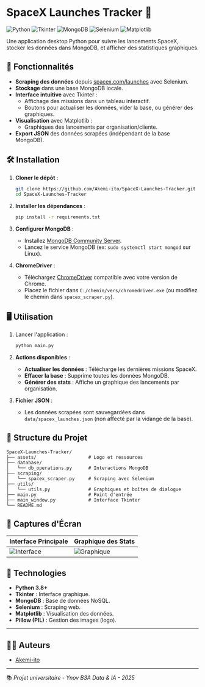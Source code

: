 # SpaceX Launches Tracker 🚀

![Python](https://img.shields.io/badge/Python-3.8%2B-blue)
![Tkinter](https://img.shields.io/badge/GUI-Tkinter-green)
![MongoDB](https://img.shields.io/badge/Database-MongoDB-orange)
![Selenium](https://img.shields.io/badge/Scraping-Selenium-yellowgreen)
![Matplotlib](https://img.shields.io/badge/Visualization-Matplotlib-red)

Une application desktop Python pour suivre les lancements SpaceX, stocker les données dans MongoDB, et afficher des statistiques graphiques.

## 📌 Fonctionnalités
- **Scraping des données** depuis [spacex.com/launches](https://www.spacex.com/launches/) avec Selenium.
- **Stockage** dans une base MongoDB locale.
- **Interface intuitive** avec Tkinter :
  - Affichage des missions dans un tableau interactif.
  - Boutons pour actualiser les données, vider la base, ou générer des graphiques.
- **Visualisation** avec Matplotlib :
  - Graphiques des lancements par organisation/cliente.
- **Export JSON** des données scrapées (indépendant de la base MongoDB).

## 🛠 Installation
1. **Cloner le dépôt** :
   ```bash
   git clone https://github.com/Akemi-ito/SpaceX-Launches-Tracker.git
   cd SpaceX-Launches-Tracker
   ```

2. **Installer les dépendances** :
   ```bash
   pip install -r requirements.txt
   ```

3. **Configurer MongoDB** :
   - Installez [MongoDB Community Server](https://www.mongodb.com/try/download/community).
   - Lancez le service MongoDB (ex: `sudo systemctl start mongod` sur Linux).

4. **ChromeDriver** :
   - Téléchargez [ChromeDriver](https://chromedriver.chromium.org/) compatible avec votre version de Chrome.
   - Placez le fichier dans `C:/chemin/vers/chromedriver.exe` (ou modifiez le chemin dans `spacex_scraper.py`).

## 🖥 Utilisation
1. Lancer l'application :
   ```bash
   python main.py
   ```

2. **Actions disponibles** :
   - **Actualiser les données** : Télécharge les dernières missions SpaceX.
   - **Effacer la base** : Supprime toutes les données MongoDB.
   - **Générer des stats** : Affiche un graphique des lancements par organisation.

3. **Fichier JSON** :
   - Les données scrapées sont sauvegardées dans `data/spacex_launches.json` (non affecté par la vidange de la base).

## 📂 Structure du Projet
```
SpaceX-Launches-Tracker/
├── assets/                   # Logo et ressources
├── database/
│   └── db_operations.py      # Interactions MongoDB
├── scraping/
│   └── spacex_scraper.py     # Scraping avec Selenium
├── utils/
│   └── utils.py              # Graphiques et boîtes de dialogue
├── main.py                   # Point d'entrée
├── main_window.py            # Interface Tkinter
└── README.md
```

## 📸 Captures d'Écran
| Interface Principale | Graphique des Stats |
|----------------------|---------------------|
| ![Interface](assets/screenshot_main.png) | ![Graphique](assets/screenshot_stats.png) |

## 🔧 Technologies
- **Python 3.8+**
- **Tkinter** : Interface graphique.
- **MongoDB** : Base de données NoSQL.
- **Selenium** : Scraping web.
- **Matplotlib** : Visualisation des données.
- **Pillow (PIL)** : Gestion des images (logo).

---

## 🧑‍💻 Auteurs

* [Akemi-ito](https://github.com/Akemi-ito)

---

📚 *Projet universitaire - Ynov B3A Data & IA - 2025*
